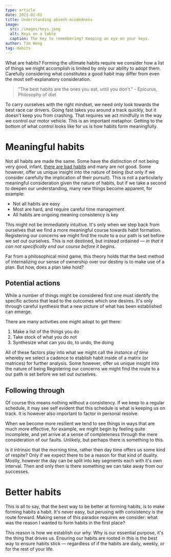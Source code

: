```yaml
---
type: article
date: 2021-02-01
title: Understanding absent-mindedness
image:
  src: /images/keys.jpeg
  alt: Keys on a table
  caption: The key to remembering? Keeping an eye on your keys.
author: Tim Wong
tag: Habits
---
```


What are habits? Forming the ultimate habits require we consider how a list of things we might accomplish is limited by only our ability to adopt them. Carefully considering what constitutes a good habit may differ from even the most self-explanatory consideration.

> "The best habits are the ones you eat, until you don't." - Epicurus, Philosophy of diet

To carry ourselves with the right mindset, we need only look towards the best race car drivers. Going fast takes you around a track quickly, but it doesn't keep you from crashing. That requires we act mindfully in the way we control our motor vehicle. This is an important metaphor. Getting to the bottom of what control looks like for us is how habits form meaningfully.

# Meaningful habits

Not all habits are made the same. Some have the distinction of not being very good, infant, [there are bad habits](https://en.wikipedia.org/wiki/Habit#Bad_habits) and many are not good. Some however, offer us unique insight into the nature of being (but only if we consider carefully the implication of their pursuit). This is not a particularly meaningful consideration given the nature of habits, but if we take a second to deepen our understanding, many new things become apparent, for example:

- Not all habits are easy
- Most are hard, and require careful time management
- All habits are ongoing meaning consistency is key

This might not be immediately intuitive. It's only when we step back from ourselves that we find a more meaningful course towards habit formation. Registering our concerns we might find the route to a our path is set before we set out ourselves. This is not destined, but instead ordained — _in that it can not specifically end our course before it begins_.

Far from a philosophical mind game, this theory holds that the best method of internalizing our sense of ownership over our destiny is to make use of a plan. But how, does a plan take hold?

## Potential actions

While a number of things might be considered first one must identify the specific actions that lead to the outcomes which one desires. It's only through careful synthesis that a new picture of what has been established can emerge.

There are many activities one might adopt to get there:

1. Make a list of the things you do
2. Take stock of what you do not
3. Synthesize what can you do, to undo, the doing

All of these factors play into what we might call the _instance of time_ whereby we select a cadence to etablish habit inside of a matrix (or matrices) for further analysis. Some however, offer us unique insight into the nature of being Registering our concerns we might find the route to a our path is set before we set out ourselves.

## Following through

Of course this means nothing without a consistency. If we keep to a regular schedule, it may see self evident that this schedule is what is keeping us on track. It is however also important to factor in personal resolve.

When we become more resilient we tend to see things in ways that are much more effective, for example, we might begin by feeling quite incomplete, and yet arrive at a sense of completeness through the mere consideration of our faults. Unlikely, but perhaps there is something to this.

Is it intrinsic that the morning time, rather then day time offers us some kind of respite? Only if we expect there to be a reason for that kind of duality. Mostly, however the day can be split into key segments each with it's own interval. Then and only then is there something we can take away from our successes.

# Better habits

This is all to say, that the best way to be better at forming habits, is to make forming habits a habit. It's never easy, but perusing with consistency is the route forward. Making sense of this paradox requires we consider: what was the reason I wanted to form habits in the first place?

This reason is how we establish our _why._ Why is our essential purpose, it's the thing that drives us. Ensuring our habits are rooted in this is the best way to ensure habits stick — regardless of if the habits are daily, weekly, or for the rest of your life.
